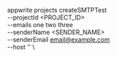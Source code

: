 appwrite projects createSMTPTest \
        --projectId <PROJECT_ID> \
        --emails one two three \
        --senderName <SENDER_NAME> \
        --senderEmail email@example.com \
        --host '' \





